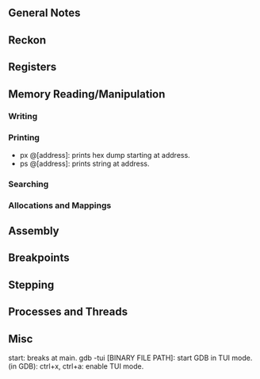 ## General Notes






## Reckon


## Registers


## Memory Reading/Manipulation


### Writing


### Printing
* px @[address]: prints hex dump starting at address.
* ps @[address]: prints string at address.

### Searching


### Allocations and Mappings



## Assembly


## Breakpoints


## Stepping


## Processes and Threads


## Misc
start: breaks at main.
gdb -tui [BINARY FILE PATH]: start GDB in TUI mode.
(in GDB): ctrl+x, ctrl+a: enable TUI mode.













